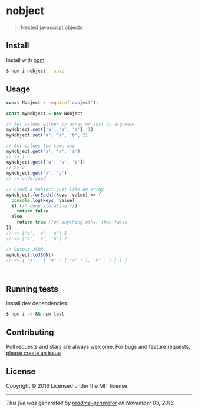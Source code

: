 # nobject

> Nested javascript objects

## Install

Install with [npm](https://www.npmjs.com/)

```sh
$ npm i nobject --save
```

## Usage

```js
const Nobject = require('nobject');

const myNobject = new Nobject

// Set values either by array or just by argument
myNobject.set(['a', 'a', 'a'], 1)
myNobject.set('a', 'a', 'b', 2)

// Get values the same way
myNobject.get('a', 'a', 'a')
// >> 1
myNobject.get(['a', 'a', 'b'])
// >> 2
myNobject.get('x', 'y')
// >> undefined

// Crawl a nobject just like an array
myNobject.forEach((keys, value) => {
  console.log(keys, value)
  if (/* done iterating */)
    return false
  else
    return true //or anything other than false
})
// >> ['a', 'a', 'a'] 1
// >> ['a', 'a', 'b'] 2

// Output JSON
myNobject.toJSON()
// >> { "a" : { "a" : { "a" : 1, "b" : 2 } } }




```

## Running tests

Install dev dependencies:

```sh
$ npm i -d && npm test
```

## Contributing

Pull requests and stars are always welcome. For bugs and feature requests, [please create an issue](https://github.com/SafeMarket/nobject/issues)


## License

Copyright © 2016 []()
Licensed under the MIT license.

***

_This file was generated by [readme-generator](https://github.com/jonschlinkert/readme-generator) on November 03, 2016._